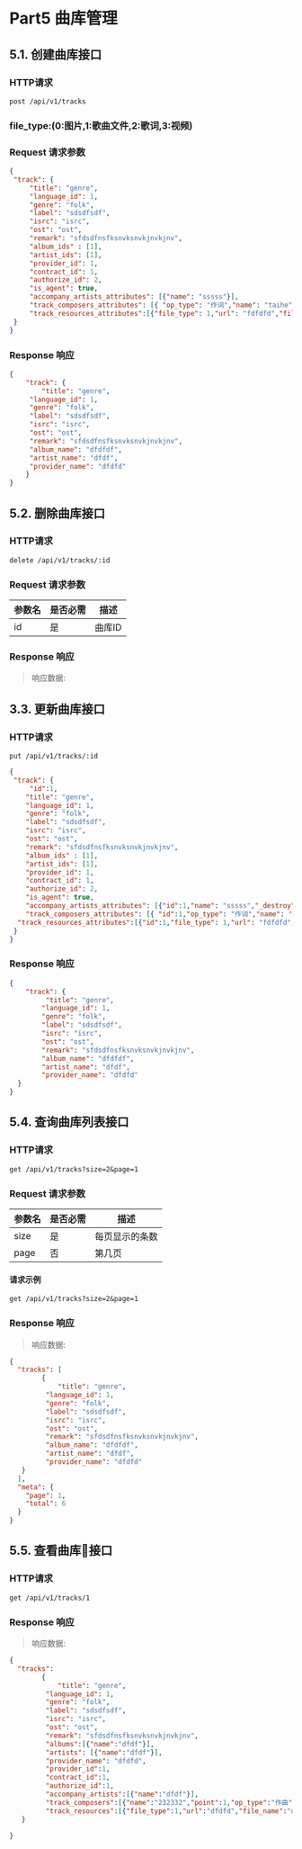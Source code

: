# Part5 曲库管理

## 5.1. 创建曲库接口

### HTTP请求

`post /api/v1/tracks`

### file_type:(0:图片,1:歌曲文件,2:歌词,3:视频)
### Request 请求参数

```json
{
 "track": {
	 "title": "genre",
	 "language_id": 1,
	 "genre": "folk",
	 "label": "sdsdfsdf",
	 "isrc": "isrc",
	 "ost": "ost",
	 "remark": "sfdsdfnsfksnvksnvkjnvkjnv",
	 "album_ids" : [1],
	 "artist_ids": [1],
	 "provider_id": 1,
	 "contract_id": 1,
	 "authorize_id": 2,
	 "is_agent": true,
	 "accompany_artists_attributes": [{"name": "sssss"}],
	 "track_composers_attributes": [{ "op_type": "作词","name": "taihe", "point": 1}],
	 "track_resources_attributes":[{"file_type": 1,"url": "fdfdfd","file_name": "rrrr"}]
 }
}

```
### Response 响应

```json
{
	"track": {
		"title": "genre",
	 "language_id": 1,
	 "genre": "folk",
	 "label": "sdsdfsdf",
	 "isrc": "isrc",
	 "ost": "ost",
	 "remark": "sfdsdfnsfksnvksnvkjnvkjnv",
	 "album_name": "dfdfdf",
	 "artist_name": "dfdf",
	 "provider_name": "dfdfd"
	}
}

```

## 5.2. 删除曲库接口

### HTTP请求

`delete /api/v1/tracks/:id`

### Request 请求参数


| 参数名  | 是否必需 | 描述   |
| ---- | ---- | ---- |
| id   | 是    | 曲库ID |


### Response 响应

> 响应数据:

## 3.3. 更新曲库接口

### HTTP请求

`put /api/v1/tracks/:id`


```json
{
 "track": {
	 "id":1,
	"title": "genre",
	"language_id": 1,
	"genre": "folk",
	"label": "sdsdfsdf",
	"isrc": "isrc",
	"ost": "ost",
	"remark": "sfdsdfnsfksnvksnvkjnvkjnv",
	"album_ids" : [1],
	"artist_ids": [1],
	"provider_id": 1,
	"contract_id": 1,
	"authorize_id": 2,
	"is_agent": true,
	"accompany_artists_attributes": [{"id":1,"name": "sssss","_destroy": true}],
	"track_composers_attributes": [{ "id":1,"op_type": "作词","name": "taihe", "point": 1,"_destroy": true}],
  "track_resources_attributes":[{"id":1,"file_type": 1,"url": "fdfdfd","file_name": "rrrr","_destroy": true}]
 }
}
```
### Response 响应

```json
{
	"track": {
		 "title": "genre",
		"language_id": 1,
		"genre": "folk",
		"label": "sdsdfsdf",
		"isrc": "isrc",
		"ost": "ost",
		"remark": "sfdsdfnsfksnvksnvkjnvkjnv",
		"album_name": "dfdfdf",
		"artist_name": "dfdf",
		"provider_name": "dfdfd"
  }
}

```

## 5.4. 查询曲库列表接口

### HTTP请求

`get /api/v1/tracks?size=2&page=1`

### Request 请求参数


| 参数名  | 是否必需 | 描述      |
| ---- | ---- | ------- |
| size | 是    | 每页显示的条数 |
| page | 否    | 第几页     |

#### 请求示例

`get /api/v1/tracks?size=2&page=1`

### Response 响应

> 响应数据:

```json
{
  "tracks": [
		{
			"title": "genre",
		 "language_id": 1,
		 "genre": "folk",
		 "label": "sdsdfsdf",
		 "isrc": "isrc",
		 "ost": "ost",
		 "remark": "sfdsdfnsfksnvksnvkjnvkjnv",
		 "album_name": "dfdfdf",
		 "artist_name": "dfdf",
		 "provider_name": "dfdfd"
   }
  ],
  "meta": {
    "page": 1,
    "total": 6
  }
}
```




## 5.5. 查看曲库接口

### HTTP请求

`get /api/v1/tracks/1`

### Response 响应

> 响应数据:

```json
{
  "tracks":
		{
			"title": "genre",
		 "language_id": 1,
		 "genre": "folk",
		 "label": "sdsdfsdf",
		 "isrc": "isrc",
		 "ost": "ost",
		 "remark": "sfdsdfnsfksnvksnvkjnvkjnv",
		 "albums":[{"name":"dfdf"}],
		 "artists": [{"name":"dfdf"}],
		 "provider_name": "dfdfd",
		 "provider_id":1,
		 "contract_id":1,
		 "authorize_id":1,
		 "accompany_artists":[{"name":"dfdf"}],
		 "track_composers":[{"name":"232332","point":1,"op_type":"作曲"}],
		 "track_resources":[{"file_type":1,"url":"dfdfd","file_name":"dfdfdf"}]
   }

}
```
